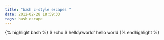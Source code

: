 ```yaml
---
title: "bash c-style escapes "
date: 2012-02-28 18:59:33
tags: bash escape
---
```


<p>
{% highlight bash %}
$ echo $'hello\nworld'
hello
world
{% endhighlight %}
</p>
